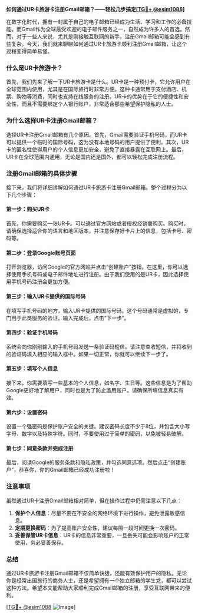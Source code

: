 **如何通过UR卡旅游卡注册Gmail邮箱？——轻松几步搞定[[TG💪+ @esim1088](https://t.me/s/esim1088)]**

在数字化时代，拥有一封属于自己的电子邮箱已经成为生活、学习和工作的必备技能。而Gmail作为全球最受欢迎的电子邮件服务之一，自然成为许多人的首选。然而，对于一些人来说，尤其是刚接触互联网的新手，注册Gmail邮箱可能会感到有些复杂。今天，我们就来聊聊如何通过UR卡旅游卡顺利注册Gmail邮箱，让这个过程变得简单易懂。

### 什么是UR卡旅游卡？

首先，我们先来了解一下UR卡旅游卡是什么。UR卡是一种预付卡，它允许用户在全球范围内使用，尤其是在国际旅行时非常方便。这种卡通常用于支付酒店、机票、购物等消费，同时也支持在线服务的注册。UR卡的优势在于它的便捷性和安全性，而且不需要绑定个人银行账户，非常适合那些希望保护隐私的人士。

### 为什么选择UR卡注册Gmail邮箱？

选择UR卡注册Gmail邮箱有几个原因。首先，Gmail需要验证手机号码，而UR卡可以提供一个临时的国际号码，这为没有本地号码的用户提供了便利。其次，UR卡的匿名性使得用户的个人信息更加安全，避免了直接暴露在互联网上。最后，UR卡在全球范围内通用，无论是国内还是国外，都可以轻松完成注册流程。

### 注册Gmail邮箱的具体步骤

接下来，我们将详细讲解如何通过UR卡旅游卡注册Gmail邮箱。整个过程分为以下几个步骤：

#### 第一步：购买UR卡

首先，你需要购买一张UR卡。可以通过官方网站或者授权经销商购买。购买时，请确保选择适合你的语言和地区版本，并注意保存好卡片上的信息，包括卡号、密码等。

#### 第二步：登录Google账号页面

打开浏览器，访问Google的官方网站并点击“创建账户”按钮。在这里，你可以选择使用手机号码或电子邮件地址进行注册。由于我们使用的是UR卡，因此选择使用手机号码注册会更加方便。

#### 第三步：输入UR卡提供的国际号码

在填写手机号码的地方，输入UR卡提供的国际号码。这个号码通常是虚拟的，专门用于此类服务的验证。输入完成后，点击“下一步”。

#### 第四步：验证手机号码

系统会向你刚刚输入的手机号码发送一条验证码短信。请注意查收短信，并将收到的验证码填入相应的输入框中。如果一切正常，你就可以继续下一步了。

#### 第五步：填写个人信息

接下来，你需要填写一些基本的个人信息，如名字、生日等。这些信息是为了帮助Google更好地了解用户，同时也是为了防止滥用账户。请确保所填信息真实有效。

#### 第六步：设置密码

设置一个强密码是保护账户安全的关键。建议密码长度不少于8位，并包含大小写字母、数字以及特殊字符。同时，不要使用过于简单的密码，以免被轻易破解。

#### 第七步：同意条款并完成注册

最后，阅读Google的服务条款和隐私政策，并勾选同意选项。然后点击“创建账户”，恭喜你，你的Gmail邮箱已经成功注册啦！

### 注意事项

虽然通过UR卡注册Gmail邮箱相对简单，但在操作过程中仍需注意以下几点：

1. **保护个人信息**：尽量不要在不安全的网络环境下进行操作，避免泄露敏感信息。
2. **定期更换密码**：为了提高账户安全性，建议每隔一段时间更换一次密码。
3. **妥善保管UR卡信息**：UR卡的信息非常重要，一旦丢失可能会影响账户的正常使用，务必妥善保存。

### 总结

通过UR卡旅游卡注册Gmail邮箱不仅简单快捷，还能有效保护用户的隐私。无论你是经常出国旅行的商务人士，还是希望拥有一个独立邮箱的学生党，都可以尝试这种方法。希望本文能帮助大家顺利完成Gmail邮箱的注册，享受互联网带来的便利。

[[TG💪+ @esim1088](https://t.me/s/esim1088) ![Image](https://i.postimg.cc/4NQfJmqS/Snipaste-2025-05-13-00-14-12.png)]